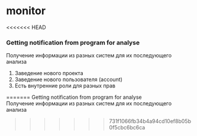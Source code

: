 # monitor

<<<<<<< HEAD
### Getting notification from program for analyse    

Получение информации из разных систем для их последующего анализа   
1. Заведение нового проекта      
2. Заведение нового пользователя (account)   
3. Есть внутренние роли для разных прав   


=======
Getting notification from program for analyse   
Получение информации из разных систем для их последующего анализа
>>>>>>> 731f1066fb34b4a94cd10ef8b05b0f5cbc6bc6ca


